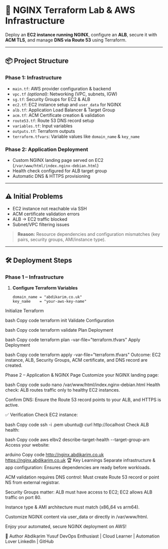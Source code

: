 # 🚀 NGINX Terraform Lab & AWS Infrastructure

Deploy an **EC2 instance running NGINX**, configure an **ALB**, secure it with **ACM TLS**, and manage **DNS via Route 53** using Terraform.

---

## 📦 Project Structure

### Phase 1: Infrastructure

- `main.tf`: AWS provider configuration & backend  
- `vpc.tf` *(optional)*: Networking (VPC, subnets, IGW)  
- `sg.tf`: Security Groups for EC2 & ALB  
- `ec2.tf`: EC2 instance setup and `user_data` for NGINX  
- `alb.tf`: Application Load Balancer & Target Group  
- `acm.tf`: ACM Certificate creation & validation  
- `route53.tf`: Route 53 DNS record setup  
- `variables.tf`: Input variables  
- `outputs.tf`: Terraform outputs  
- `terraform.tfvars`: Variable values like `domain_name` & `key_name`  

### Phase 2: Application Deployment

- Custom NGINX landing page served on EC2 (`/var/www/html/index.nginx-debian.html`)  
- Health check configured for ALB target group  
- Automatic DNS & HTTPS provisioning  

---

## ⚠️ Initial Problems

- EC2 instance not reachable via SSH  
- ACM certificate validation errors  
- ALB → EC2 traffic blocked  
- Subnet/VPC filtering issues  

> **Reason:** Resource dependencies and configuration mismatches (key pairs, security groups, AMI/instance type).

---

## 🛠️ Deployment Steps

### Phase 1 – Infrastructure

1. **Configure Terraform Variables**  

   ```hcl
   domain_name = "abdikarim.co.uk"
   key_name    = "your-aws-key-name"
Initialize Terraform

bash
Copy code
terraform init
Validate Configuration

bash
Copy code
terraform validate
Plan Deployment

bash
Copy code
terraform plan -var-file="terraform.tfvars"
Apply Deployment

bash
Copy code
terraform apply -var-file="terraform.tfvars"
Outcome: EC2 instance, ALB, Security Groups, ACM certificate, and DNS record are created.

Phase 2 – Application & NGINX Page
Customize your NGINX landing page:

bash
Copy code
sudo nano /var/www/html/index.nginx-debian.html
Health check: ALB routes traffic only to healthy EC2 instances.

Confirm DNS: Ensure the Route 53 record points to your ALB, and HTTPS is active.

✅ Verification
Check EC2 instance:

bash
Copy code
ssh -i <your-key>.pem ubuntu@<ec2-public-ip>
curl http://localhost
Check ALB health:

bash
Copy code
aws elbv2 describe-target-health --target-group-arn <target-group-arn>
Access your website:

arduino
Copy code
http://nginx.abdikarim.co.uk
https://nginx.abdikarim.co.uk
🏆 Key Learnings
Separate infrastructure & app configuration: Ensures dependencies are ready before workloads.

ACM validation requires DNS control: Must create Route 53 record or point NS from external registrar.

Security Groups matter: ALB must have access to EC2; EC2 allows ALB traffic on port 80.

Instance type & AMI architecture must match (x86_64 vs arm64).

Customize NGINX content via user_data or directly in /var/www/html.

Enjoy your automated, secure NGINX deployment on AWS!

🌟 Author
Abdikarim Yusuf
DevOps Enthusiast | Cloud Learner | Automation Lover
LinkedIn | GitHub